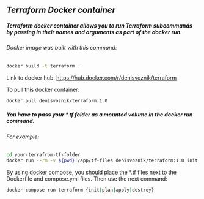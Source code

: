 
## _Terraform Docker container_


##### Terraform docker container allows you to run Terraform subcommands by passing in their names and arguments as part of the docker run.

###### Docker image was built with this command:
```sh
docker build -t terraform .
```


Link to docker hub:
https://hub.docker.com/r/denisvoznik/terraform

To pull this docker container:
```sh
docker pull denisvoznik/terraform:1.0
```

##### You have to pass your *.tf folder as a mounted volume in the docker run command.

###### For example:

```sh
cd your-terrafrom-tf-folder
docker run --rm -v ${pwd}:/app/tf-files denisvoznik/terraform:1.0 init
```

By using docker compose, you should place the *.tf files next to the Dockerfile and compose.yml files.
Then use the next command:
```sh
docker compose run terraform {init|plan|apply|destroy}
```
